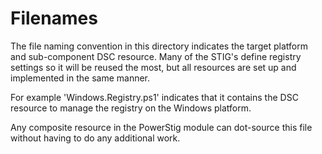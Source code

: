 # Filenames

The file naming convention in this directory indicates the target platform and sub-component DSC resource.
Many of the STIG's define registry settings so it will be reused the most, but all resources are set up and implemented in the same manner.

For example 'Windows.Registry.ps1' indicates that it contains the DSC resource to manage the registry on the Windows platform.

Any composite resource in the PowerStig module can dot-source this file without having to do any additional work.

